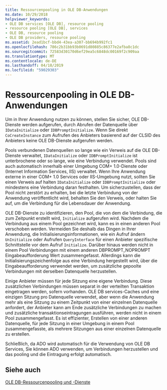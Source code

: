 ```yaml
---
title: Ressourcenpooling in OLE DB-Anwendungen
ms.date: 10/29/2018
helpviewer_keywords:
- OLE DB services [OLE DB], resource pooling
- resource pooling [OLE DB], services
- OLE DB, resource pooling
- OLE DB providers, resource pooling
ms.assetid: 2ead1bcf-bbd4-43ea-a307-bb694b992fc1
ms.openlocfilehash: 786c2b31bb93b0691d80885c86377e2afba8c1dc
ms.sourcegitcommit: 72583d30170d6ef29ea5c6848dc00169f2c909aa
ms.translationtype: MT
ms.contentlocale: de-DE
ms.lasthandoff: 04/18/2019
ms.locfileid: "59029303"
---
```

# <a name="resource-pooling-in-your-ole-db-application"></a>Ressourcenpooling in OLE DB-Anwendungen

Um in Ihrer Anwendung nutzen zu können, stellen Sie sicher, OLE DB-Dienste werden aufgerufen, durch Abrufen der Datenquelle über `IDataInitialize` oder `IDBPromptInitialize`. Wenn Sie direkt `CoCreateInstance` zum Aufrufen des Anbieters basierend auf der CLSID des Anbieters keine OLE DB-Dienste aufgerufen werden.

Pools verbundenen Datenquellen so lange wie ein Verweis auf die OLE DB-Dienste verwaltet, `IDataInitialize` oder `IDBPromptInitialize` ist unterbrochene oder so lange, wie eine Verbindung verwendet. Pools sind auch automatisch innerhalb einer Umgebung COM+ 1.0-Dienste oder (Internet Information Services, IIS) verwaltet. Wenn Ihre Anwendung externe in einer COM+ 1.0 Services oder IIS-Umgebung nutzt, sollten Sie einen Verweis auf halten `IDataInitialize` oder `IDBPromptInitialize` oder mindestens eine Verbindung daran festhalten. Um sicherzustellen, dass der Pool nicht zerstört zu erhalten, bei die letzte Verbindung von der Anwendung veröffentlicht wird, behalten Sie den Verweis, oder halten Sie auf, um die Verbindung für die Lebensdauer der Anwendung.

OLE DB-Dienste zu identifizieren, den Pool, die von dem die Verbindung, die zum Zeitpunkt erstellt wird, `Initialize` aufgerufen wird. Nachdem die Verbindung aus einem Pool gezeichnet wird, kann es in einen anderen Pool verschoben werden. Vermeiden Sie deshalb das Dingen in Ihrer Anwendung, die Initialisierungsinformationen, wie ein Aufruf ändern `UnInitialize` oder Aufrufen `QueryInterface` für einen Anbieter spezifische Schnittstelle vor dem Aufruf `Initialize`. Darüber hinaus werden nicht in einem Pool Verbindungen mit einem anderen DBPROMPT_NOPROMPT Eingabeaufforderung Wert zusammengefasst. Allerdings kann die Initialisierungszeichenfolge aus eine Verbindung hergestellt wird, über die Eingabeaufforderung verwendet werden, um zusätzliche gepoolte Verbindungen mit derselben Datenquelle herzustellen.

Einige Anbieter müssen für jede Sitzung eine eigene Verbindung. Diese zusätzlichen Verbindungen müssen separat in der verteilten Transaktion eingetragen werden, sofern vorhanden. OLE DB services-Caches und eine einzigen Sitzung pro Datenquelle verwendet, aber wenn die Anwendung mehr als eine Sitzung zu einem Zeitpunkt von einer einzelnen Datenquelle anfordert, der Anbieter kann am Ende zusätzliche Verbindungen zu machen und zusätzliche transaktionseintragungen ausführen, werden nicht in einem Pool zusammengefasst. Es ist effizienter, Erstellen von einer anderen Datenquelle, für jede Sitzung in einer Umgebung in einem Pool zusammengefasste, als mehrere Sitzungen aus einer einzelnen Datenquelle zu erstellen.

Schließlich, da ADO wird automatisch für die Verwendung von OLE DB Services, Sie können ADO verwenden, um Verbindungen herzustellen und das pooling und die Eintragung erfolgt automatisch.

## <a name="see-also"></a>Siehe auch

[OLE DB-Ressourcenpooling und -Dienste](../../data/oledb/ole-db-resource-pooling-and-services.md)